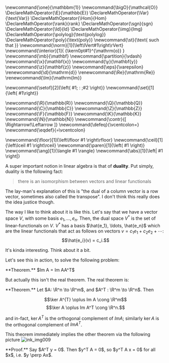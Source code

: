 \newcommand{\one}{\mathbbm{1}}
\newcommand{\bigO}{\mathcal{O}}
\DeclareMathOperator{\E}{\mathbb{E}}
\DeclareMathOperator{\Var}{\text{Var}}
\DeclareMathOperator{\Hom}{Hom}
\DeclareMathOperator{\rank}{rank}
\DeclareMathOperator{\sgn}{sgn}
\DeclareMathOperator{\Id}{Id}
\DeclareMathOperator{\img}{Img}
\DeclareMathOperator{\polylog}{\text{polylog}}
\DeclareMathOperator{\poly}{\text{poly}}
\newcommand{\st}{\text{ such that }}
\newcommand{\norm}[1]{\left\lVert#1\right\rVert}
\newcommand{\interior}[1]{ {\kern0pt#1}^{\mathrm{o}} }
\newcommand{\mb}{\mathbf}
\newcommand{\partition}{\vdash}
\newcommand{\x}{\mathbf{x}}
\newcommand{\y}{\mathbf{y}}
\newcommand{\z}{\mathbf{z}}
\newcommand{\eps}{\varepsilon}
\renewcommand{\d}{\mathrm{d}}
\renewcommand{\Re}{\mathrm{Re}}
\renewcommand{\Im}{\mathrm{Im}}

\newcommand{\setof}[2]{\left\{ #1\; : \;#2 \right\}}
\newcommand{\set}[1]{\left\{ #1\right\}}

\newcommand{\R}{\mathbb{R}}
\newcommand{\Q}{\mathbb{Q}}
\newcommand{\C}{\mathbb{C}}
\newcommand{\Z}{\mathbb{Z}}
\newcommand{\F}{\mathbb{F}}
\newcommand{\K}{\mathbb{K}}
\newcommand{\N}{\mathbb{N}}
\newcommand{\contr}{\[ \Rightarrow\!\Leftarrow \]}
\newcommand{\defeq}{\vcentcolon=}
\newcommand{\eqdef}{=\vcentcolon}

\newcommand{\floor}[1]{\left\lfloor #1 \right\rfloor}
\newcommand{\ceil}[1]{\left\lceil #1 \right\rceil}
\newcommand{\paren}[1]{\left( #1 \right)}
\newcommand{\ang}[1]{\langle #1 \rangle}
\newcommand{\abs}[1]{\left| #1 \right|}


A super important notion in linear algebra is that of
**duality**.
Put simply, duality is the following fact:

> there is an isomorphism between vectors and linear functionals

The lay-man's explanation of this is "the dual of a column vector
is a row vector, sometimes also called the transpose".
I don't think this really does the idea justice though.

The way I like to think about it is like this. Let's say that we
have a vector space $V$, with some basis $e_1,\ldots, e_n$. 
Then, the dual space $V^*$ is the set of linear-functionals on $V$. $V^{*}$ has a basis  $\hat{e_1}, \ldots,
\hat{e_n}$ which are the linear functionals that act as follows
on vectors $v=c_1 e_1 + c_2 e_2 + \cdots$: 
 $$\hat{e_i}(v) = c_i.$$

It's kinda interesting. Think about it a bit.

Let's see this in action, to solve the following problem:

<div class="thm envbox">**Theorem.**
$Im A = Im AA^T$
</div>

But actually this isn't the real theorem. The real theorem is:

<div class="thm envbox">**Theorem.**
Let $A: \R^n \to \R^m$, and $A^T : \R^m \to \R^n$. Then 

$$\ker A^{T} \oplus Im A \cong \R^m$$
$$\ker A \oplus Im A^T \cong \R^n.$$

and in-fact, $\ker A^T$ is the orthogonal complement of $Im A$;
similarly $\ker A$ is the orthogonal complement of  $Im A^T$.

</div>

This theorem immediately implies the other theorem via the
following picture
![ink_img009](src/images/ink_img009.png)

<div class="pf envbox">**Proof.**
Say $A^T y = 0$. Then  $y^T A = 0$, so  $y^T A x = 0$ for all $x$, i.e. $y \perp Ax$. 

</div>

